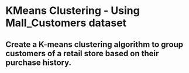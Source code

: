 # KMeans Clustering - Using Mall_Customers dataset
## Create a K-means clustering algorithm to group customers of a retail store based on their purchase history.
